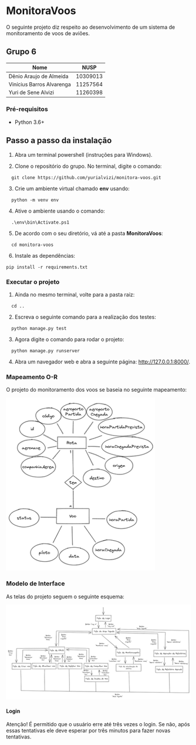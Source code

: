 # MonitoraVoos

O seguinte projeto diz respeito ao desenvolvimento de um sistema de monitoramento de voos de aviões.

## Grupo 6

Nome      | NUSP
--------- | ------
Dênio Araujo de Almeida   | 10309013
Vinícius Barros Alvarenga | 11257564
Yuri de Sene Alvizi       | 11260398

### Pré-requisitos

* Python 3.6+

## Passo a passo da instalação

1. Abra um terminal powershell (instruções para Windows).

2. Clone o repositório do grupo. No terminal, digite o comando:

```
  git clone https://github.com/yurialvizi/monitora-voos.git
```

3. Crie um ambiente virtual chamado **env** usando:

```
  python -m venv env
```

4. Ative o ambiente usando o comando:

```
  .\env\bin\Activate.ps1
```

5. De acordo com o seu diretório, vá até a pasta **MonitoraVoos**:

```
  cd monitora-voos
```

6. Instale as dependências:

```
pip install -r requirements.txt
```

### Executar o projeto

1. Ainda no mesmo terminal, volte para a pasta raiz:

```
  cd ..
```

2. Escreva o seguinte comando para a realização dos testes:

```
  python manage.py test
```

3. Agora digite o comando para rodar o projeto:

```
  python manage.py runserver
```

4. Abra um navegador web e abra a seguinte página: <http://127.0.0.1:8000/>.

### Mapeamento O-R

O projeto do monitoramento dos voos se baseia no seguinte mapeamento:

![Mapeamento O-R](/docs/img/ModeloOR.png "Mapeamento O-R")

### Modelo de Interface

As telas do projeto seguem o seguinte esquema:

![Modelo de Interface](/docs/img/ModeloDeInterface.png "Modelo de Interface")

#### Login

Atenção! É permitido que o usuário erre até três vezes o login. Se não, após essas tentativas ele deve esperar por três minutos para fazer novas tentativas.
